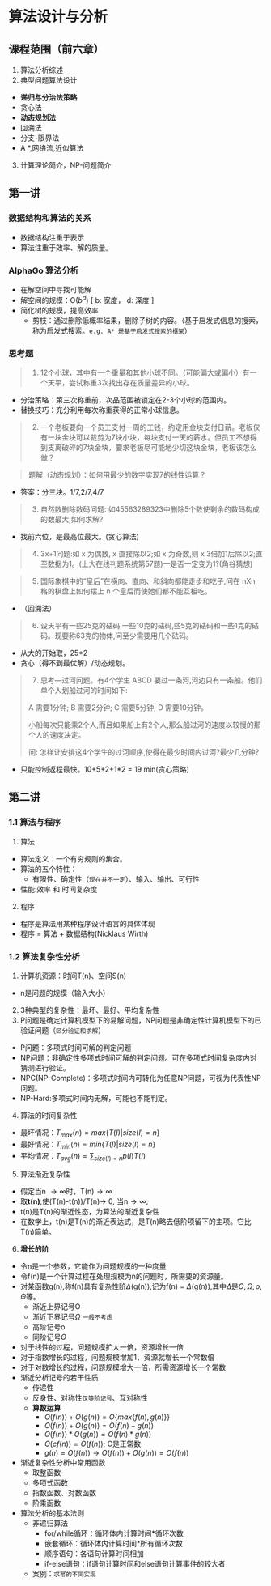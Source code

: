 # 算法设计与分析
## 课程范围（前六章）
1. 算法分析综述
2. 典型问题算法设计
- **递归与分治法策略**
- 贪心法
- **动态规划法**
- 回溯法
- 分支-限界法
- A *,网络流,近似算法
3. 计算理论简介，NP-问题简介

## 第一讲
### 数据结构和算法的关系
- 数据结构注重于表示
- 算法注重于效率、解的质量。

### AlphaGo 算法分析
- 在解空间中寻找可能解
- 解空间的规模：O($b^d$)  [ b: 宽度， d: 深度 ]
- 简化树的规模，提高效率
  - 剪枝：通过删除低概率结果，删除子树的内容。（基于启发式信息的搜索，称为启发式搜索。`e.g. A* 是基于启发式搜索的框架`）

### 思考题
>1. 12个小球，其中有一个重量和其他小球不同。（可能偏大或偏小）有一个天平，尝试称重3次找出存在质量差异的小球。
- 分治策略：第三次称重前，次品范围被锁定在2-3个小球的范围内。
- 替换技巧：充分利用每次称重获得的正常小球信息。

>2.  一个老板要向一个员工支付一周的工钱，约定用金块支付日薪。老板仅有一块金块可以裁剪为7块小块，每块支付一天的薪水。但员工不想得到支离破碎的7块金块，要求老板尽可能地少切这块金块，老板该怎么做？

>  题解（动态规划）：如何用最少的数字实现7的线性运算？

- 答案：分三块。1/7,2/7,4/7

>3. 自然数删除数码问题:
>如45563289323中删除5个数使剩余的数码构成的数最大,如何求解?

- 找前六位，是最高位最大。(贪心算法)

>4. 3x+1问题:如 x 为偶数, x 直接除以2;如 x 为奇数,则 x 3倍加1后除以2;直至数据为1。(上大在线判题系统第57题)一是否一定变为1?(角谷猜想)

>5. 国际象棋中的“皇后”在横向、直向、和斜向都能走步和吃子,问在 nXn 格的棋盘上如何摆上 n 个皇后而使她们都不能互相吃。
- （回溯法）


>6. 设天平有一些25克的砝码,一些10克的砝码,些5克的砝码和一些1克的砝码。现要称63克的物体,问至少需要用几个砝码。
- 从大的开始取，25*2
- 贪心（得不到最优解）/动态规划。

>7. 思考—过河问题。有4个学生 ABCD 要过一条河,河边只有一条船。他们单个人划船过河的时间如下:
>
> A 需要1分钟; B 需要2分钟; C 需要5分钟; D 需要10分钟。
> 
>小船每次只能乘2个人,而且如果船上有2个人,那么船过河的速度以较慢的那个人的速度决定。
>
> 问:  怎样让安排这4个学生的过河顺序,使得在最少时间内过河?最少几分钟?

- 只能控制返程最快。10+5+2+1*2 = 19 min(贪心策略)

## 第二讲 
### 1.1 算法与程序
1. 算法
- 算法定义：一个有穷规则的集合。
- 算法的五个特性：
   - 有限性、确定性（`现在并不一定`）、输入、输出、可行性
 - 性能:效率 和 时间复杂度

2. 程序
- 程序是算法用某种程序设计语言的具体体现
- 程序 = 算法 + 数据结构(Nicklaus Wirth)

### 1.2 算法复杂性分析
1. 计算机资源：时间T(n)、空间S(n) 
- n是问题的规模（输入大小）
2. 3种典型的复杂性：最坏、最好、平均复杂性
3. P问题是确定计算机模型下的易解问题，NP问题是非确定性计算机模型下的已验证问题（`区分验证和求解`）
- P问题：多项式时间可解的判定问题
- NP问题：非确定性多项式时间可解的判定问题。可在多项式时间复杂度内对猜测进行验证。
- NPC(NP-Complete)：多项式时间内可转化为任意NP问题，可视为代表性NP问题。
- NP-Hard:多项式时间内无解，可能也不能判定。
4. 算法的时间复杂性
- 最坏情况：$T_{max}(n) = max\{T(I)|size(I)=n\}$
- 最好情况：$T_{min}(n) = min\{T(I)|size(I)=n\}$
- 平均情况：$T_{avg}(n) = \sum_{size(I) = n}p(I)T(I)$
5. 算法渐近复杂性
- 假定当n $\rightarrow \infty$时，T(n)$\rightarrow \infty$
- 取**t(n)**,使(T(n)-t(n))/T(n)$\rightarrow$ 0, 当n$\rightarrow \infty$;
- t(n)是T(n)的渐近性态，为算法的渐近复杂性
- 在数学上，t(n)是T(n)的渐近表达式，是T(n)略去低阶项留下的主项。它比T(n)简单。
6. **增长的阶**
- 令n是一个参数，它能作为问题规模的一种度量
- 令f(n)是一个计算过程在处理规模为n的问题时，所需要的资源量。
- 对某函数g(n),称f(n)具有复杂性阶$\Delta$(g(n)),记为f(n) = $\Delta$(g(n)),其中$\Delta$是$O,\Omega,o,\Theta$等。
  - 渐近上界记号O
  - 渐近下界记号$\Omega$ `一般不考虑`
  - 高阶记号o
  - 同阶记号$\Theta$
- 对于线性的过程，问题规模扩大一倍，资源增长一倍
- 对于指数增长的过程，问题规模增加1，资源就增长一个常数倍
- 对于对数增长的过程，问题规模增大一倍，所需资源增长一个常数
- 渐近分析记号的若干性质
  - 传递性
  - 反身性、对称性`仅等阶记号`、互对称性
  - **算数运算**
    - $O(f(n))+O(g(n)) = O\{max\{f(n),g(n)\}\}$
    - $O(f(n))+O(g(n)) = O(f(n)+g(n))$
    - $O(f(n))*O(g(n)) = O(f(n)*g(n))$
    - $O(cf(n)) = O(f(n))$; C是正常数
    - $g(n) = O(f(n)) \rightarrow O(f(n))+O(g(n)) = O(f(n))$
- 渐近复杂性分析中常用函数
  - 取整函数
  - 多项式函数
  - 指数函数、对数函数
  - 阶乘函数
- 算法分析的基本法则
  - 非递归算法
    - for/while循环：循环体内计算时间*循环次数
    - 嵌套循环：循环体内计算时间*所有循环次数
    - 顺序语句：各语句计算时间相加
    - if-else语句：if语句计算时间和else语句计算事件的较大者
  - 案例：`求幂的不同实现`